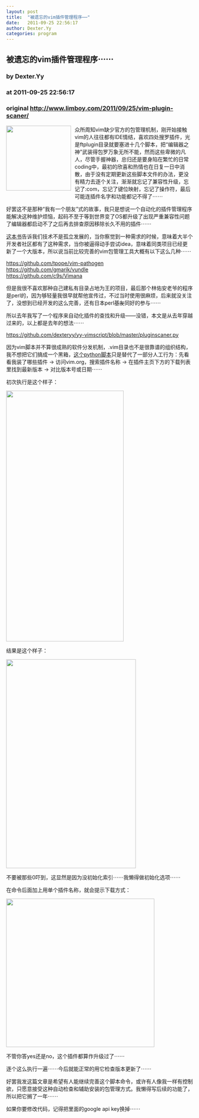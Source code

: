 ```yaml
---
layout: post
title:  "被遗忘的vim插件管理程序⋯⋯"
date:   2011-09-25 22:56:17
author: Dexter.Yy
categories: program
---
```


## 被遗忘的vim插件管理程序⋯⋯
### by Dexter.Yy
### at 2011-09-25 22:56:17
### original <http://www.limboy.com/2011/09/25/vim-plugin-scaner/>

<p><a href="http://www.limboy.com/wp-content/uploads/2009/06/picture-4.png"><img src="http://www.limboy.com/wp-content/uploads/2009/06/picture-4.png" style="width:175px;float:left;margin:0 10px 10px 0"></a>众所周知vim缺少官方的包管理机制，刚开始接触vim的人往往都有IDE情结，喜欢四处搜罗插件，光是ftplugin目录就要塞进十几个脚本，把“编辑器之神”武装得包罗万象无所不能，然而这些卑微的凡人，尽管手握神器，总归还是要身陷在繁忙的日常coding中，最初的欣喜和热情也在日复一日中消散，由于没有定期更新这些脚本文件的办法，更没有精力去逐个关注，渐渐就忘记了兼容性升级，忘记了:com，忘记了键位映射，忘记了操作符，最后可能连插件名字和功能都记不得了⋯⋯</p>
<p>好罢这不是那种“我有一个朋友”式的故事，我只是想说一个自动化的插件管理程序能解决这种维护烦恼，起码不至于等到世界变了OS都升级了出现严重兼容性问题了编辑器都启动不了之后再去排查原因移除长久不用的插件⋯⋯<span></span></p>
<p><a href="http://book.douban.com/subject/4778063/">这本书</a>告诉我们技术不是孤立发展的，当你察觉到一种需求的时候，意味着大半个开发者社区都有了这种需求，当你被逼得动手尝试idea，意味着同类项目已经更新了一个大版本，所以说当前比较完善的vim包管理工具大概有以下这么几种⋯⋯</p>
<p><a href="https://github.com/tpope/vim-pathogen">https://github.com/tpope/vim-pathogen</a><br>
<a href="https://github.com/gmarik/vundle">https://github.com/gmarik/vundle</a><br>
<a href="https://github.com/c9s/Vimana">https://github.com/c9s/Vimana</a></p>
<p>但是我很不喜欢那种自己建私有目录占地为王的项目，最后那个林佑安老爷的程序是perl的，因为够轻量我很早就帮他宣传过，不过当时使用很麻烦，后来就没关注了，没想到已经开发的这么完善，还有日本perl<del>基友</del>同好的参与⋯⋯</p>
<p>所以去年我写了一个程序来自动化插件的查找和升级——没错，本文是从去年穿越过来的，以上都是去年的想法⋯⋯</p>
<p><a href="https://github.com/dexteryy/yy-vimscript/blob/master/pluginscaner.py">https://github.com/dexteryy/yy-vimscript/blob/master/pluginscaner.py</a></p>
<p>因为vim脚本并不算很成熟的软件分发机制，.vim目录也不是很靠谱的组织结构，我不想把它们搞成一个黑箱，<a href="https://github.com/dexteryy/yy-vimscript/blob/master/pluginscaner.py">这个python脚本</a>只是替代了一部分人工行为：先看看我装了哪些插件 -&gt; 访问vim.org，搜索插件名称 -&gt; 在插件主页下方的下载列表里找到最新版本 -&gt; 对比版本号或日期⋯⋯</p>
<p>初次执行是这个样子：</p>
<p><a href="http://www.limboy.com/wp-content/uploads/2011/09/p173144456-1.jpg"><img src="http://www.limboy.com/wp-content/uploads/2011/09/p173144456-1.jpg" alt="" title="p173144456-1" width="317" height="676"></a></p>
<p>结果是这个样子：</p>
<p><a href="http://www.limboy.com/wp-content/uploads/2011/09/p173144456-2.jpg"><img src="http://www.limboy.com/wp-content/uploads/2011/09/p173144456-2.jpg" alt="" title="p173144456-2" width="350" height="563"></a></p>
<p>不要被那些0吓到，这显然是因为没初始化索引⋯⋯我懒得做初始化选项⋯⋯</p>
<p>在命令后面加上用单个插件名称，就会提示下载方式：</p>
<p><a href="http://www.limboy.com/wp-content/uploads/2011/09/p173144456-3.jpg"><img src="http://www.limboy.com/wp-content/uploads/2011/09/p173144456-3.jpg" alt="" title="p173144456-3" style="width:400px"></a></p>
<p>不管你答yes还是no，这个插件都算作升级过了⋯⋯</p>
<p>逐个这么执行一遍⋯⋯今后就能正常的用它检查版本更新了⋯⋯</p>
<p>好罢我发这篇文章是希望有人能继续完善这个脚本命令，或许有人像我一样有控制欲，只愿意接受这种自动检查和辅助安装的包管理方式。我懒得写后续的功能了，所以把它搁了一年⋯⋯</p>
<p>如果你要修改代码，记得把里面的google api key换掉⋯⋯</p>